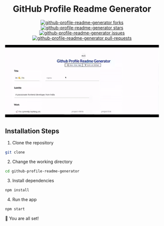 
<h1 align="center">
  GitHub Profile Readme Generator
</h1>

<p align="center">
<a href="https://github.com/rahuldkjain/github-profile-readme-generator/fork" target="blank">
<img src="https://img.shields.io/github/forks/rahuldkjain/github-profile-readme-generator?style=flat-square" alt="github-profile-readme-generator forks"/>
</a>
<a href="https://github.com/rahuldkjain/github-profile-readme-generator/stargazers" target="blank">
<img src="https://img.shields.io/github/stars/rahuldkjain/github-profile-readme-generator?style=flat-square" alt="github-profile-readme-generator stars"/>
</a>
<a href="https://github.com/rahuldkjain/github-profile-readme-generator/issues" target="blank">
<img src="https://img.shields.io/github/issues/rahuldkjain/github-profile-readme-generator?style=flat-square" alt="github-profile-readme-generator issues"/>
</a>
<a href="https://github.com/rahuldkjain/github-profile-readme-generator/pulls" target="blank">
<img src="https://img.shields.io/github/issues-pr/rahuldkjain/github-profile-readme-generator?style=flat-square" alt="github-profile-readme-generator pull-requests"/>
</a>
</p>

<p align="center"><img src="./src/images/github-profile-readme-generator.gif" alt="github-profile-readme-generator gif" /></p>


## Installation Steps
1. Clone the repository
```bash
git clone 
```
2. Change the working directory
```bash
cd github-profile-readme-generator
```
3. Install dependencies
```bash
npm install
```
4. Run the app
```bash
npm start
```
🌟 You are all set!


